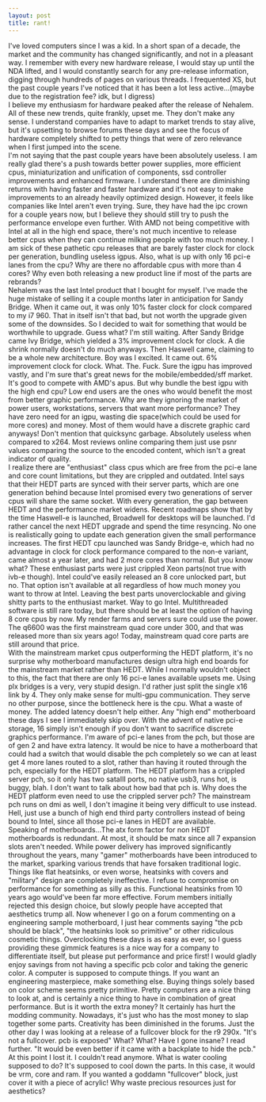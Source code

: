 ```yaml
---
layout: post
title: rant!
---
```


I've loved computers since I was a kid. In a short span of a decade, the market and the community has changed significantly, and not in a pleasant way. I remember with every new hardware release, I would stay up until the NDA lifted, and I would constantly search for any pre-release information, digging through hundreds of pages on various threads. I frequented XS, but the past couple years I've noticed that it has been a lot less active...(maybe due to the registration fee? idk, but I digress)  
I believe my enthusiasm for hardware peaked after the release of Nehalem. All of these new trends, quite frankly, upset me. They don't make any sense. I understand companies have to adapt to market trends to stay alive, but it's upsetting to browse forums these days and see the focus of hardware completely shifted to petty things that were of zero relevance when I first jumped into the scene.  
I'm not saying that the past couple years have been absolutely useless. I am really glad there's a push towards better power supplies, more efficient cpus, miniaturization and unification of components, ssd controller improvements and enhanced firmware. I understand there are diminishing returns with having faster and faster hardware and it's not easy to make improvements to an already heavily optimized design. However, it feels like companies like Intel aren't even trying. Sure, they have had the ipc crown for a couple years now, but I believe they should still try to push the performance envelope even further. With AMD not being competitive with Intel at all in the high end space, there's not much incentive to release better cpus when they can continue milking people with too much money. I am sick of these pathetic cpu releases that are barely faster clock for clock per generation, bundling useless igpus. Also, what is up with only 16 pci-e lanes from the cpu? Why are there no affordable cpus with more than 4 cores? Why even both releasing a new product line if most of the parts are rebrands?  
Nehalem was the last Intel product that I bought for myself. I've made the huge mistake of selling it a couple months later in anticipation for Sandy Bridge. When it came out, it was only 10% faster clock for clock compared to my i7 960. That in itself isn't that bad, but not worth the upgrade given some of the downsides. So I decided to wait for something that would be worthwhile to upgrade. Guess what? I'm still waiting. After Sandy Bridge came Ivy Bridge, which yielded a 3% improvement clock for clock. A die shrink normally doesn't do much anyways. Then Haswell came, claiming to be a whole new architecture. Boy was I excited. It came out. 6% improvement clock for clock. What. The. Fuck. Sure the igpu has improved vastly, and I'm sure that's great news for the mobile/embedded/sff market. It's good to compete with AMD's apus. But why bundle the best igpu with the high end cpu? Low end users are the ones who would benefit the most from better graphic performance. Why are they ignoring the market of power users, workstations, servers that want more performance? They have zero need for an igpu, wasting die space(which could be used for more cores) and money. Most of them would have a discrete graphic card anyways! Don't mention that quicksync garbage. Absolutely useless when compared to x264. Most reviews online comparing them just use psnr values comparing the source to the encoded content, which isn't a great indicator of quality.  
I realize there are "enthusiast" class cpus which are free from the pci-e lane and core count limitations, but they are crippled and outdated. Intel says that their HEDT parts are synced with their server parts, which are one generation behind because Intel promised every two generations of server cpus will share the same socket. With every generation, the gap between HEDT and the performance market widens. Recent roadmaps show that by the time Haswell-e is launched, Broadwell for desktops will be launched. I'd rather cancel the next HEDT upgrade and spend the time resyncing. No one is realistically going to update each generation given the small performance increases. The first HEDT cpu launched was Sandy Bridge-e, which had no advantage in clock for clock performance compared to the non-e variant, came almost a year later, and had 2 more cores than normal. But you know what? These enthusiast parts were just crippled Xeon parts(not true with ivb-e though). Intel could've easily released an 8 core unlocked part, but no. That option isn't available at all regardless of how much money you want to throw at Intel. Leaving the best parts unoverclockable and giving shitty parts to the enthusiast market. Way to go Intel.  Multithreaded software is still rare today, but there should be at least the option of having 8 core cpus by now. My render farms and servers sure could use the power. The q6600 was the first mainstream quad core under 300, and that was released more than six years ago! Today, mainstream quad core parts are still around that price.  
With the mainstream market cpus outperforming the HEDT platform, it's no surprise why motherboard manufactures design ultra high end boards for the mainstream market rather than HEDT. While I normally wouldn't object to this, the fact that there are only 16 pci-e lanes available upsets me. Using plx bridges is a very, very stupid design. I'd rather just split the single x16 link by 4. They only make sense for multi-gpu communication. They serve no other purpose, since the bottleneck here is the cpu. What a waste of money. The added latency doesn't help either. Any "high end" motherboard these days I see I immediately skip over. With the advent of native pci-e storage, 16 simply isn't enough if you don't want to sacrifice discrete graphics performance. I'm aware of pci-e lanes from the pch, but those are of gen 2 and have extra latency. It would be nice to have a motherboard that could had a switch that would disable the pch completely so we can at least get 4 more lanes routed to a slot, rather than having it routed through the pch, especially for the HEDT platform. The HEDT platform has a crippled server pch, so it only has two sataIII ports, no native usb3, runs hot, is buggy, blah. I don't want to talk about how bad that pch is. Why does the HEDT platform even need to use the crippled server pch? The mainstream pch runs on dmi as well, I don't imagine it being very difficult to use instead. Hell, just use a bunch of high end third party controllers instead of being bound to Intel, since all those pci-e lanes in HEDT are available.  
Speaking of motherboards...The atx form factor for non HEDT motherboards is redundant. At most, it should be matx since all 7 expansion slots aren't needed. While power delivery has improved significantly throughout the years, many "gamer" motherboards have been introduced to the market, sparking various trends that have forsaken traditional logic. Things like flat heatsinks, or even worse, heatsinks with covers and "military" design are completely ineffective. I refuse to compromise on performance for something as silly as this. Functional heatsinks from 10 years ago would've been far more effective. Forum members initially rejected this design choice, but slowly people have accepted that aesthetics trump all. Now whenever I go on a forum commenting on a engineering sample motherboard, I just hear comments saying "the pcb should be black", "the heatsinks look so primitive" or other ridiculous cosmetic things. Overclocking these days is as easy as ever, so I guess providing these gimmick features is a nice way for a company to differentiate itself, but please put performance and price first! I would gladly enjoy savings from not having a specific pcb color and taking the generic color. A computer is supposed to compute things. If you want an engineering masterpiece, make something else. Buying things solely based on color scheme seems pretty primitive.
Pretty computers are a nice thing to look at, and is certainly a nice thing to have in combination of great performance. But is it worth the extra money? It certainly has hurt the modding community. Nowadays, it's just who has the most money to slap together some parts. Creativity has been diminished in the forums. Just the other day I was looking at a release of a fullcover block for the r9 290x. "It's not a fullcover. pcb is exposed" What? What? Have I gone insane? I read further. "It would be even better if it came with a backplate to hide the pcb." At this point I lost it. I couldn't read anymore. What is water cooling supposed to do? It's supposed to cool down the parts. In this case, it would be vrm, core and ram. If you wanted a goddamn "fullcover" block, just cover it with a piece of acrylic! Why waste precious resources just for aesthetics? 
